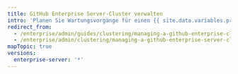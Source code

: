 ```yaml
---
title: GitHub Enterprise Server-Cluster verwalten
intro: 'Planen Sie Wartungsvorgänge für einen {{ site.data.variables.product.prodname_ghe_server }}-Cluster, beispielsweise Upgrades, das Hinzufügen von Kapazität und das Ersetzen fehlgeschlagener Knoten.'
redirect_from:
  - /enterprise/admin/guides/clustering/managing-a-github-enterprise-cluster/
  - /enterprise/admin/clustering/managing-a-github-enterprise-server-cluster
mapTopic: true
versions:
  enterprise-server: '*'
---
```


